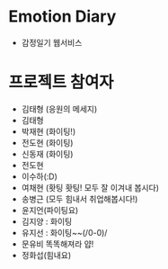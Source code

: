 # Emotion Diary

- 감정일기 웹서비스

# 프로젝트 참여자
- 김태형 (응원의 메세지)
- 김태형
- 박재현 (화이팅!)
- 전도현 (화이팅)
- 신동재 (화이팅)
- 전도현
- 이수하(:D)
- 여채현 (홧팅 홧팅! 모두 잘 이겨내 봅시다)
- 송병근 (모두 힘내서 취업해봅시다!)
- 윤지언(파이팅요)
- 김지양 : 화이팅
- 유지선 : 화이팅~~(/0-0)/
- 문유비 똑똑해져라 얍!
- 정화섭(힘내요)
